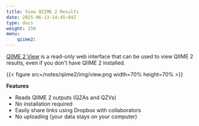 ```yaml
---
title: View QIIME 2 Results
date: 2025-06-13-14:45:04Z
type: docs 
weight: 250
menu: 
    qiime2:
---
```


[QIIME 2 View](https://view.qiime2.org) is a read-only web interface that can be used to view QIIME 2 results, even if you don't have QIIME 2 installed.

{{< figure src=/notes/qiime2/img/view.png width=70% height=70% >}}

__Features__
* Reads QIIME 2 outputs (QZAs and QZVs)
* No installation required
* Easily share links using Dropbox with collaborators
* No uploading (your data stays on your computer)

